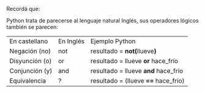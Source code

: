 Recordá que:


<p style="{color: orangered;}">
Python trata de parecerse al lenguaje natural Inglés, sus operadores lógicos también se parecen:
<table>
<tr><td>En castellano</td><td>En Inglés</td><td>Ejemplo Python</td></tr>
<tr><td>Negación (no)</td><td>not</td><td>resultado = <b>not(</b>llueve<b>)</b></td></tr>
<tr><td>Disyunción (o)</td><td>or</td><td>resultado = llueve <b>or</b> hace_frío</td></tr>
<tr><td>Conjunción (y)</td><td>and</td><td>resultado = llueve <b>and</b> hace_frío</td></tr>
<tr><td>Equivalencia</td><td> ?</td><td>resultado =  (llueve <b>==</b> hace_frío)</td></tr>
</table>
<p>




